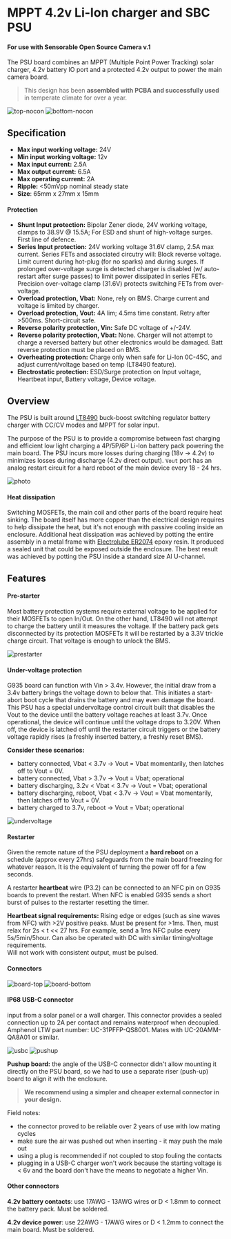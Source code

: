 # MPPT 4.2v Li-Ion charger and SBC PSU
#### For use with Sensorable Open Source Camera v.1

The PSU board combines an MPPT (Multiple Point Power Tracking) solar charger, 4.2v battery IO port and a protected 4.2v output to power the main camera board.

 > This design has been **assembled with PCBA and successfully used** in temperate climate for over a year. 

![top-nocon] ![bottom-nocon]


## Specification

* **Max input working voltage:** 24V
* **Min input working voltage:** 12v
* **Max input current:** 2.5A
* **Max output current:** 6.5A
* **Max operating current:** 2A
* **Ripple:** <50mVpp nominal steady state
* **Size**: 65mm x 27mm x 15mm

#### Protection

* **Shunt Input protection:** Bipolar Zener diode, 24V working voltage, clamps to 38.9V @ 15.5A; For ESD and shunt of high-voltage surges. First line of defence. 
* **Series Input protection:** 24V working voltage 31.6V clamp, 2.5A max current. Series FETs and associated circutry will: 
Block reverse voltage. Limit current during hot-plug (for no sparks) and during surges. 
If prolonged over-voltage surge is detected charger is disabled (w/ auto-restart after surge passes) to limit power dissipated in series FETs. 
Precision over-voltage clamp (31.6V) protects switching FETs from over-voltage.  
* **Overload protection, Vbat:** None, rely on BMS. Charge current and voltage is limited by charger. 
* **Overload protection, Vout:** 4A lim; 4.5ms time constant. Retry after >500ms. Short-circuit safe.
* **Reverse polarity protection, Vin:** Safe DC voltage of +/-24V.
* **Reverse polarity protection, Vbat:** None. Charger will not attempt to charge a reversed battery but other electronics would be damaged. Batt reverse protection must be placed on BMS. 
* **Overheating protection:** Charge only when safe for Li-Ion 0C-45C, and adjust current/voltage based on temp (LT8490 feature). 
* **Electrostatic protection:** ESD/Surge protection on Input voltage, Heartbeat input, Battery voltage, Device voltage. 


## Overview

The PSU is built around [LT8490](https://www.analog.com/en/products/lt8490.html) buck-boost switching regulator battery charger with CC/CV modes and MPPT for solar input.

The purpose of the PSU is to provide a compromise between fast charging and efficient low light charging a 4P/5P/6P Li-Ion battery pack powering the main board.
The PSU incurs more losses during charging (18v -> 4.2v) to minimizes losses during discharge (4.2v direct output).
`Vout` port has an analog restart circuit for a hard reboot of the main device every 18 - 24 hrs.

![photo]

#### Heat dissipation

Switching MOSFETs, the main coil and other parts of the board require heat sinking. The board itself has more copper than the electrical design requires to help dissipate the heat, but it's not enough with passive cooling inside an enclosure. Additional heat dissipation was achieved by potting the entire assembly in a metal frame with [Electrolube ER2074](https://www.electrolube.com/products/polyurethane-epoxy-resins/er2074/resins_epoxy/) epoxy resin. It produced a sealed unit that could be exposed outside the enclosure. The best result was achieved by potting the PSU inside a standard size Al U-channel.



## Features

#### Pre-starter

Most battery protection systems require external voltage to be applied for their MOSFETs to open In/Out. On the other hand, LT8490 will not attempt to charge the battery until it measures the voltage. If the battery pack gets disconnected by its protection MOSFETs it will be restarted by a 3.3V trickle charge circuit. That voltage is enough to unlock the BMS.

![prestarter]

#### Under-voltage protection

G935 board can function with Vin > 3.4v. However, the initial draw from a 3.4v battery brings the voltage down to below that. This initiates a start-abort boot cycle that drains the battery and may even damage the board. This PSU has a special undervoltage control circuit built that disables the Vout to the device until the battery voltage reaches at least 3.7v. Once operational, the device will continue until the voltage drops to 3.20V. When off, the device is latched off until the restarter circuit triggers or the battery voltage rapidly rises (a freshly inserted battery, a freshly reset BMS). 

**Consider these scenarios:**

* battery connected, Vbat < 3.7v -> Vout = Vbat momentarily, then latches off to Vout = 0V. 
* battery connected, Vbat > 3.7v -> Vout = Vbat; operational
* battery discharging, 3.2v < Vbat < 3.7v -> Vout = Vbat; operational
* battery discharging, reboot, Vbat < 3.7v -> Vout = Vbat momentarily, then latches off to Vout = 0V. 
* battery charged to 3.7v, reboot -> Vout = Vbat; operational

![undervoltage]

#### Restarter

Given the remote nature of the PSU deployment a **hard reboot** on a schedule (approx every 27hrs) safeguards from the main board freezing for whatever reason. It is the equivalent of turning the power off for a few seconds. 

A restarter **heartbeat** wire (P3.2) can be connected to an NFC pin on G935 boards to prevent the restart. When NFC is enabled G935 sends a short burst of pulses to the restarter resetting the timer.

**Heartbeat signal requirements:** Rising edge or edges (such as sine waves from NFC) with >2V positive peaks. Must be present for >1ms.  Then, must relax for  2s < t << 27 hrs.  For example, send a 1ms NFC pulse every 5s/5min/5hour. 
Can also be operated with DC with similar timing/voltage requirements.  
Will not work with consistent output, must be pulsed.  



#### Connectors


![board-top] ![board-bottom]

#### IP68 USB-C connector

 input from a solar panel or a wall charger. This connector provides a sealed connection up to 2A per contact and remains waterproof when decoupled. Amphenol LTW part number: UC-31PFFP-QS8001. Mates with UC-20AMM-QA8A01 or similar.

![usbc] ![pushup]

**Pushup board:** the angle of the USB-C connector didn't allow mounting it directly on the PSU board, so we had to use a separate riser (push-up) board to align it with the enclosure. 

 > **We recommend using a simpler and cheaper external connector in your design.**

Field notes: 
* the connector proved to be reliable over 2 years of use with low mating cycles
* make sure the air was pushed out when inserting - it may push the male out
* using a plug is recommended if not coupled to stop fouling the contacts
* plugging in a USB-C charger won't work because the starting voltage is < 6v and the board don't have the means to negotiate a higher Vin. 

#### Other connectors

**4.2v battery contacts**: use 17AWG - 13AWG wires or D < 1.8mm to connect the battery pack. Must be soldered.

**4.2v device power**: use 22AWG - 17AWG wires or D < 1.2mm to connect the main board. Must be soldered.


[photo]: img/mppt-schematics.png
[board-top]: img/mppt-board-top.jpg
[board-bottom]: img/mppt-board-bottom.jpg
[input-filter]: img/mppt-input-filter.png
[usbc]: img/uc-31pffp-qs8001_sml.jpg
[prestarter]: img/mppt-prestarter.png
[undervoltage]: img/mppt-undervoltage.png
[pushup]: img/pushup-assembled.png
[top-nocon]: img/board-top-nocon.jpg
[bottom-nocon]: img/board-bottom-nocon.jpg

